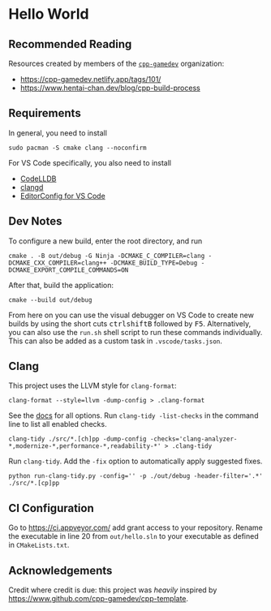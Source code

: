 # Hello World

## Recommended Reading

Resources created by members of the [`cpp-gamedev`](https://github.com/cpp-gamedev)
organization:

- <https://cpp-gamedev.netlify.app/tags/101/>
- <https://www.hentai-chan.dev/blog/cpp-build-process>

## Requirements

In general, you need to install

```cli
sudo pacman -S cmake clang --noconfirm
```

For VS Code specifically, you also need to install

- [CodeLLDB](https://marketplace.visualstudio.com/items?itemName=vadimcn.vscode-lldb)
- [clangd](https://marketplace.visualstudio.com/items?itemName=llvm-vs-code-extensions.vscode-clangd)
- [EditorConfig for VS Code](https://marketplace.visualstudio.com/items?itemName=EditorConfig.EditorConfig)

## Dev Notes

To configure a new build, enter the root directory, and run

```cli
cmake . -B out/debug -G Ninja -DCMAKE_C_COMPILER=clang -DCMAKE_CXX_COMPILER=clang++ -DCMAKE_BUILD_TYPE=Debug -DCMAKE_EXPORT_COMPILE_COMMANDS=ON
```

After that, build the application:

```cli
cmake --build out/debug
```

From here on you can use the visual debugger on VS Code to create new builds
by using the short cuts <kbd>ctrl</kbd><kbd>shift</kbd><kbd>B</kbd> followed
by <kbd>F5</kbd>. Alternatively, you can also use the `run.sh` shell script
to run these commands individually. This can also be added as a custom task
in `.vscode/tasks.json`.

## Clang

This project uses the LLVM style for `clang-format`:

```cli
clang-format --style=llvm -dump-config > .clang-format
```

See the [docs](https://clang.llvm.org/extra/clang-tidy/) for all options. Run
`clang-tidy -list-checks` in the command line to list all enabled checks.

```cli
clang-tidy ./src/*.[ch]pp -dump-config -checks='clang-analyzer-*,modernize-*,performance-*,readability-*' > .clang-tidy
```

Run `clang-tidy`. Add the `-fix` option to automatically apply suggested fixes.

```cli
python run-clang-tidy.py -config='' -p ./out/debug -header-filter='.*' ./src/*.[cp]pp
```

## CI Configuration

Go to <https://ci.appveyor.com/> add grant access to your repository. Rename the
executable in line 20 from `out/hello.sln` to your executable as defined in
`CMakeLists.txt`.

## Acknowledgements

Credit where credit is due: this project was *heavily* inspired by
<https://www.github.com/cpp-gamedev/cpp-template>.
